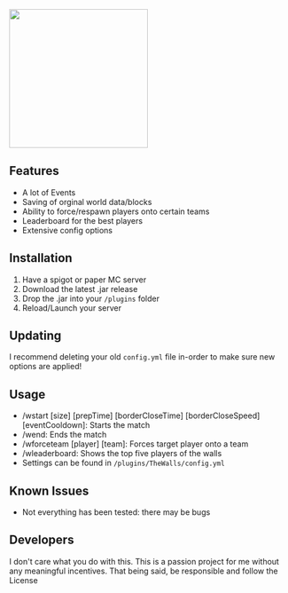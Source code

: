 <div>
  <img width="250" height="250" src="https://github.com/Camerxxn/The-Walls/blob/main/assets/Icon.png" />
</div>

## Features

- A lot of Events
- Saving of orginal world data/blocks
- Ability to force/respawn players onto certain teams
- Leaderboard for the best players
- Extensive config options

## Installation
1. Have a spigot or paper MC server
2. Download the latest .jar release 
3. Drop the .jar into your `/plugins` folder
4. Reload/Launch your server

## Updating
I recommend deleting your old `config.yml` file in-order to make sure new options are applied!

## Usage
- /wstart [size] [prepTime] [borderCloseTime] [borderCloseSpeed] [eventCooldown]: Starts the match
- /wend: Ends the match
- /wforceteam [player] [team]: Forces target player onto a team
- /wleaderboard: Shows the top five players of the walls
- Settings can be found in `/plugins/TheWalls/config.yml`

## Known Issues

- Not everything has been tested: there may be bugs

## Developers

I don't care what you do with this. This is a passion project for me without any meaningful incentives. That being said, be responsible and follow the License
